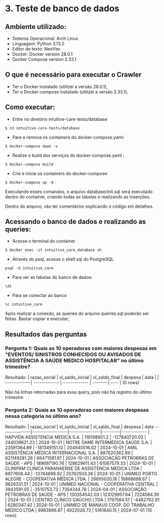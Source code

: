 # 3. Teste de banco de dados

## Ambiente utilizado:

- Sistema Operacional: Arch Linux
- Linguagem: Python 3.13.2
- Editor de texto: NeoVim
- Docker: Docker version 28.0.1
- Docker Compose version 2.33.1

## O que é necessário para executar o Crawler

- Ter o Docker instalado (utilizei a versão 28.0.1),
- Ter o Docker-compose instalado (utilizei a versão 2.33.1),

## Como executar:

- Entre no diretório intuitive-care-tests/database

```
$ cd intuitive-care-tests/database
```

- Pare e remova os containers do docker-compose.yaml:

```
$ docker-compose down -v
```

- Realize o build dos serviços do docker-compose.yaml :

```
$ docker-compose build
```

- Crie e inicie os containers do docker-compose:

```
$ docker-compose up -d
```

Executando esses comandos, o arquivo database/init.sql será executado dentro do container, criando todas as
tabelas e realizando as inserções.

Dentro do arquivo, vão ter comentários explicando o código em detalhes.

## Acessando o banco de dados e realizando as queries:

- Acesse o terminal do container

```
$ docker exec -it intuitive_care_database sh
```

- Através do psql, acesse o shell sql do PostgreSQL

```
psql -U intuitive_care
```

- Para ver as tabelas do banco de dados:

```
\dt
```

- Para se conectar ao banco

```
\c intuitive_care
```

Após realizar a conexão, as queries do arquivo queries.sql poderão ser feitas. Bastar copiar e executar;

## Resultados das perguntas

### Pergunta 1: Quais as 10 operadoras com maiores despesas em "EVENTOS/ SINISTROS CONHECIDOS OU AVISADOS DE ASSISTÊNCIA A SAÚDE MEDICO HOSPITALAR" no último trimestre?

Resultado:
| razao_social | vl_saldo_inicial | vl_saldo_final | despesa | data |
| -------------| ------------- | ------------- | --------| ---- |
(0 rows)

Não há linhas retornadas para essa query, pois não há registro do último trimestre

### Pergunta 2: Quais as 10 operadoras com maiores despesas nessa categoria no último ano?

Resultado:
| razao_social | vl_saldo_inicial | vl_saldo_final | despesa | data
---------------|------------------|----------------|---------|-------------
| HAPVIDA ASSISTENCIA MEDICA S.A. | 116198901.2 | -127840720.03 | 244039621.23 | 2024-10-01
| NOTRE DAME INTERMÉDICA SAÚDE S.A. | 23591364.89 | -181349151.13 | 204940516.02 | 2024-10-01
| AMIL ASSISTÊNCIA MÉDICA INTERNACIONAL S.A. | 887620362.89 | 821149281.28 | 66471081.61 | 2024-10-01
| ASSOCIAÇÃO PETROBRAS DE SAÚDE - APS | 189697190.76 | 128629611.43 | 61067579.33 | 2024-10-01
| CLINIPAM CLINICA PARANAENSE DE ASSISTENCIA MEDICA LTDA | 6977606.44 | -13784896.92 | 20762503.36 | 2024-10-01
| UNIMED PORTO ALEGRE - COOPERATIVA MÉDICA LTDA. | 26695020.18 | 16868688.67 | 9826331.51 | 2024-10-01
| UNIMED NACIONAL - COOPERATIVA CENTRAL | 3843591.05 | -3510753.73 | 7354344.78 | 2024-04-01
| ASSOCIAÇÃO PETROBRAS DE SAÚDE - APS | 130354542.03 | 123129957.64 | 7224584.39 | 2024-10-01
| CENTRO CLÍNICO GAÚCHO LTDA | 1797584.51 | -4482762.91 | 6280347.42 | 2024-10-01
| UNIMED DE MANAUS COOP. DO TRABALHO MÉDICO LTDA | 9983866.87 | 4822026.72 | 5161840.15 | 2024-07-01
(10 rows)
